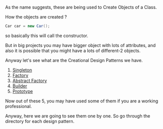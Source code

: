 As the name suggests, these are being used to Create Objects of a Class.

How the objects are created ?

```java
Car car = new Car();
```

so basically this will call the constructor.

But in big projects you may have bigger object with lots of attributes, 
and also it is possible that you might have a lots of different-2 objects.

Anyway let's see what are the Creational Design Patterns we have.

1. [Singleton](Singleton/README.md)
2. [Factory](Factory/README.md)
3. [Abstract Factory](AbstractFactory/README.md)
4. [Builder](Builder/README.md)
5. [Prototype](Prototype/README.md)

Now out of these 5, you may have used some of them if you are a working
professional.

Anyway, here we are going to see them one by one. So go through the directory
for each design pattern.
